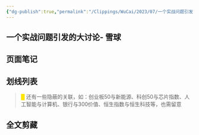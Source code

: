 ```yaml
---
{"dg-publish":true,"permalink":"/Clippings/WuCai/2023/07/一个实战问题引发的大讨论- 雪球-20230720/"}
---
```



## 一个实战问题引发的大讨论- 雪球 

## 页面笔记


## 划线列表
> <font color="#FFE500">█  </font>还有一些隐蔽的关联，如：创业板50与新能源、科创50与芯片指数、人工智能与计算机、银行与300价值、恒生指数与恒生科技等，也需留意


## 全文剪藏

